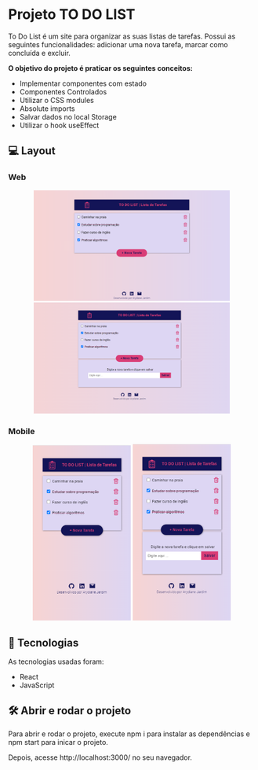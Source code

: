 # Projeto TO DO LIST 

To Do List é um site para organizar as suas listas de tarefas. Possui as seguintes funcionalidades: adicionar uma nova tarefa, marcar como concluída e excluir. 

<p><strong>O objetivo do projeto é praticar os seguintes conceitos:</strong> 

- Implementar componentes com estado
- Componentes Controlados
- Utilizar o CSS modules
- Absolute imports
- Salvar dados no local Storage
- Utilizar o hook useEffect

## 💻 Layout  

### Web

<p align="center">
  <img alt="Projeto TO DO LIST" title="TO DO LIST" src="public/images/tela-web.png" width="400px">
  <img alt="Projeto TO DO LIST" title="TO DO LIST" src="public/images/tela-web-add-tarefa.PNG" width="400px">
</p>

### Mobile

<p align="center">
  <img alt="Projeto TO DO LIST" title="TO DO LIST" src="public/images/tela-mobile.PNG" width="200px">
  <img alt="Projeto TO DO LIST" title="TO DO LIST" src="public/images/tela-mobile-add-tarefa.PNG" width="200px">
</p>


 ## 🔧 Tecnologias 

As tecnologias usadas foram: 
* React
* JavaScript

## 🛠️ Abrir e rodar o projeto
Para abrir e rodar o projeto, execute npm i para instalar as dependências e npm start para inicar o projeto.

Depois, acesse http://localhost:3000/ no seu navegador.
